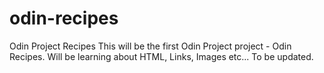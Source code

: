 # odin-recipes
Odin Project Recipes
This will be the first Odin Project project - Odin Recipes.
Will be learning about HTML, Links, Images etc... To be updated.